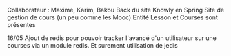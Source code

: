 Collaborateur : Maxime, Karim, Bakou
Back du site Knowly en Spring
Site de gestion de cours (un peu comme les Mooc)
Entité Lesson et Courses sont présentes

16/05 Ajout de redis pour pouvoir tracker l'avancé d'un utilisateur sur une courses via un module redis. Et surement utilisation de jedis
